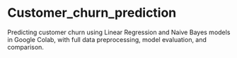 # Customer_churn_prediction
Predicting customer churn using Linear Regression and Naive Bayes models in Google Colab, with full data preprocessing, model evaluation, and comparison.
